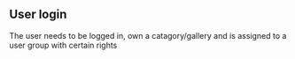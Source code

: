 
## User login

The user needs to be logged in, own a catagory/gallery and is assigned to a user group with certain rights




